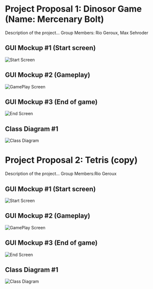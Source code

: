 # Project Proposal 1: Dinosor Game (Name: Mercenary Bolt)
Description of the project...
Group Members: Rio Geroux, Max Sehroder

## GUI Mockup #1 (Start screen)
![Start Screen](https://user-images.githubusercontent.com/102073178/163266024-7beef2be-5dd3-4d07-b44b-3f704043dcf2.jpg)

## GUI Mockup #2 (Gameplay)
![GamePlay Screen](https://user-images.githubusercontent.com/102073178/163266140-c813ebef-f57f-4427-8d0e-bcab787f8b71.jpg)

## GUI Mockup #3 (End of game)
![End Screen](https://user-images.githubusercontent.com/102073178/163266171-ccca153e-ecee-4e7d-9e19-eafd8af16833.jpg)

## Class Diagram #1
![Class Diagram]()

# Project Proposal 2: Tetris (copy)
Description of the project...
Group Members:Rio Geroux

## GUI Mockup #1 (Start screen)
![Start Screen](https://user-images.githubusercontent.com/102073178/163071711-ed1e30af-69d1-474f-814e-e48a3100495b.JPG)

## GUI Mockup #2 (Gameplay)
![GamePlay Screen](https://user-images.githubusercontent.com/102073178/163236798-3e7e6ec0-d8a3-4c84-b965-c34c4b6d6975.JPG)


## GUI Mockup #3 (End of game)
![End Screen](https://user-images.githubusercontent.com/102073178/163236540-e799c0b0-aa1e-4522-8867-716c5c426207.JPG)

## Class Diagram #1
![Class Diagram](https://user-images.githubusercontent.com/102073178/163242947-a5715686-8e06-425c-b1c5-76c683ac9ab2.png)

